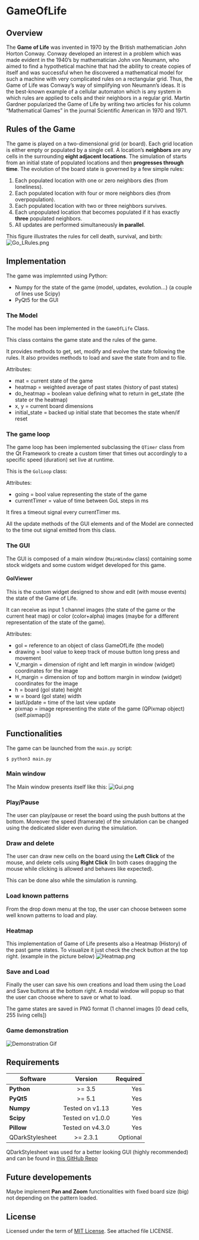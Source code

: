 # GameOfLife
## Overview
The **Game of Life** was invented in 1970 by the British mathematician John Horton Conway. Conway developed an interest in a problem which was made evident in the 1940’s by mathematician John von Neumann, who aimed to find a hypothetical machine that had the ability to create copies of itself and was successful when he discovered a mathematical model for such a machine with very complicated rules on a rectangular grid. Thus, the Game of Life was Conway’s way of simplifying von Neumann’s ideas. It is the best-known example of a cellular automaton which is any system in which rules are applied to cells and their neighbors in a regular grid. Martin Gardner popularized the Game of Life by writing two articles for his column “Mathematical Games” in the journal Scientific American in 1970 and 1971.

## Rules of the Game
The game is played on a two-dimensional grid (or board). Each grid location is either empty or populated by a single cell. A location’s **neighbors** are any cells in the surrounding **eight adjacent locations**. The simulation of starts from an initial state of populated locations and then **progresses through time**. The evolution of the board state is governed by a few simple rules:
1. Each populated location with one or zero neighbors dies (from loneliness).
2. Each populated location with four or more neighbors dies (from overpopulation).
3. Each populated location with two or three neighbors survives.
4. Each unpopulated location that becomes populated if it has exactly **three** populated neighbors. 
5. All updates are performed simultaneously **in parallel**.

This figure illustrates the rules for cell death, survival, and birth:
![Go_LRules.png](./images/Go_LRules.png)

## Implementation
The game was implemnted using Python:
  - Numpy for the state of the game (model, updates, evolution...) (a couple of lines use Scipy)
  - PyQt5 for the GUI
 
### The Model
The model has been implemented in the `GameOfLife` Class.

This class contains the game state and the rules of the game.

It provides methods to get, set, modify and evolve the state following the rules.
It also provides methods to load and save the state from and to file.

Attributes:
- mat = current state of the game
- heatmap = weighted average of past states (history of past states)
- do_heatmap = boolean value defining what to return in get_state (the state or the heatmap)
- x, y = current board dimensions
- initial_state = backed up initial state that becomes the state when/if reset

### The game loop
The game loop has been implemented subclassing the `QTimer` class from the Qt Framework to create a custom timer that times out accordingly to a specific speed (duration) set live at runtime.

This is the `GolLoop` class:

Attributes:
- going = bool value representing the state of the game
- currentTimer = value of time between GoL steps in ms

It fires a timeout signal every currentTimer ms.

All the update methods of the GUI elements and of the Model are connected to the time out signal emitted from this class.

### The GUI
The GUI is composed of a main window (`MainWindow` class) containing some stock widgets and some custom widget developed for this game.

#### GolViewer
This is the custom widget designed to show and edit (with mouse events) the state of the Game of Life.

It can receive as input 1 channel images (the state of the game or the current heat map) or color (color+alpha) images (maybe for a different representation of the state of the game).

Attributes:
- gol = reference to an object of class GameOfLife (the model)
- drawing = bool value to keep track of mouse button long press and movement
- V_margin = dimension of right and left margin in window (widget) coordinates for the image
- H_margin = dimension of top and bottom margin in window (widget) coordinates for the image
- h = board (gol state) height
- w = board (gol state) width
- lastUpdate = time of the last view update
- pixmap = image representing the state of the game (QPixmap object) (self.pixmap())

## Functionalities
The game can be launched from the `main.py` script:
```
$ python3 main.py
```
### Main window
The Main window presents itself like this:
![Gui.png](./images/Gui.png)

### Play/Pause
The user can play/pause or reset the board using the push buttons at the bottom.
Moreover the speed (framerate) of the simulation can be changed using the dedicated slider even during the simulation.

### Draw and delete
The user can draw new cells on the board using the **Left Click** of the mouse, and delete cells using **Right Click** (In both cases dragging the mouse while clicking is allowed and behaves like expected).

This can be done also while the simulation is running.

### Load known patterns
From the drop down menu at the top, the user can choose between some well known patterns to load and play.

### Heatmap
This implementation of Game of Life presents also a Heatmap (History) of the past game states. To visualize it just check the check button at the top right. (example in the picture below)
![Heatmap.png](./images/Heatmap.png)

### Save and Load
Finally the user can save his own creations and load them using the Load and Save buttons at the bottom right.
A modal window will popup so that the user can choose where to save or what to load.

The game states are saved in PNG format (1 channel images \[0 dead cells, 255 living cells\])

### Game demonstration

<img src="https://github.com/LucaAngioloni/GameOfLife/raw/master/images/Video.gif" alt="Demonstration Gif" data-load="full">

## Requirements
| Software       | Version        | Required |
| -------------- |:--------------:| --------:|
| **Python**     |     >= 3.5     |    Yes   |
| **PyQt5**      |     >= 5.1     |    Yes   |
| **Numpy**      |Tested on v1.13 |    Yes   |
| **Scipy**      |Tested on v1.0.0|    Yes   |
| **Pillow**     |Tested on v4.3.0|    Yes   |
| QDarkStylesheet|    >= 2.3.1    | Optional |

QDarkStylesheet was used for a better looking GUI (highly recommended) and can be found in [this GitHub Repo](https://github.com/ColinDuquesnoy/QDarkStyleSheet)

## Future developements
Maybe implement **Pan and Zoom** functionalities with fixed board size (big) not depending on the pattern loaded.

## License
Licensed under the term of [MIT License](http://en.wikipedia.org/wiki/MIT_License). See attached file LICENSE.
